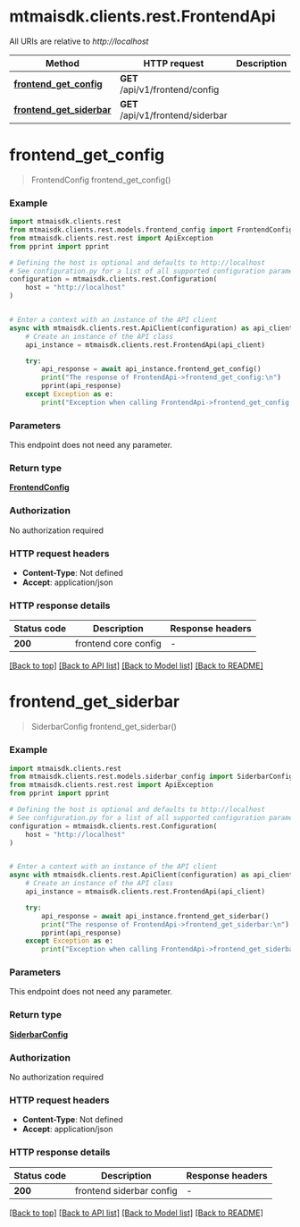 # mtmaisdk.clients.rest.FrontendApi

All URIs are relative to *http://localhost*

Method | HTTP request | Description
------------- | ------------- | -------------
[**frontend_get_config**](FrontendApi.md#frontend_get_config) | **GET** /api/v1/frontend/config | 
[**frontend_get_siderbar**](FrontendApi.md#frontend_get_siderbar) | **GET** /api/v1/frontend/siderbar | 


# **frontend_get_config**
> FrontendConfig frontend_get_config()



### Example


```python
import mtmaisdk.clients.rest
from mtmaisdk.clients.rest.models.frontend_config import FrontendConfig
from mtmaisdk.clients.rest.rest import ApiException
from pprint import pprint

# Defining the host is optional and defaults to http://localhost
# See configuration.py for a list of all supported configuration parameters.
configuration = mtmaisdk.clients.rest.Configuration(
    host = "http://localhost"
)


# Enter a context with an instance of the API client
async with mtmaisdk.clients.rest.ApiClient(configuration) as api_client:
    # Create an instance of the API class
    api_instance = mtmaisdk.clients.rest.FrontendApi(api_client)

    try:
        api_response = await api_instance.frontend_get_config()
        print("The response of FrontendApi->frontend_get_config:\n")
        pprint(api_response)
    except Exception as e:
        print("Exception when calling FrontendApi->frontend_get_config: %s\n" % e)
```



### Parameters

This endpoint does not need any parameter.

### Return type

[**FrontendConfig**](FrontendConfig.md)

### Authorization

No authorization required

### HTTP request headers

 - **Content-Type**: Not defined
 - **Accept**: application/json

### HTTP response details

| Status code | Description | Response headers |
|-------------|-------------|------------------|
**200** | frontend core config |  -  |

[[Back to top]](#) [[Back to API list]](../README.md#documentation-for-api-endpoints) [[Back to Model list]](../README.md#documentation-for-models) [[Back to README]](../README.md)

# **frontend_get_siderbar**
> SiderbarConfig frontend_get_siderbar()



### Example


```python
import mtmaisdk.clients.rest
from mtmaisdk.clients.rest.models.siderbar_config import SiderbarConfig
from mtmaisdk.clients.rest.rest import ApiException
from pprint import pprint

# Defining the host is optional and defaults to http://localhost
# See configuration.py for a list of all supported configuration parameters.
configuration = mtmaisdk.clients.rest.Configuration(
    host = "http://localhost"
)


# Enter a context with an instance of the API client
async with mtmaisdk.clients.rest.ApiClient(configuration) as api_client:
    # Create an instance of the API class
    api_instance = mtmaisdk.clients.rest.FrontendApi(api_client)

    try:
        api_response = await api_instance.frontend_get_siderbar()
        print("The response of FrontendApi->frontend_get_siderbar:\n")
        pprint(api_response)
    except Exception as e:
        print("Exception when calling FrontendApi->frontend_get_siderbar: %s\n" % e)
```



### Parameters

This endpoint does not need any parameter.

### Return type

[**SiderbarConfig**](SiderbarConfig.md)

### Authorization

No authorization required

### HTTP request headers

 - **Content-Type**: Not defined
 - **Accept**: application/json

### HTTP response details

| Status code | Description | Response headers |
|-------------|-------------|------------------|
**200** | frontend siderbar config |  -  |

[[Back to top]](#) [[Back to API list]](../README.md#documentation-for-api-endpoints) [[Back to Model list]](../README.md#documentation-for-models) [[Back to README]](../README.md)

